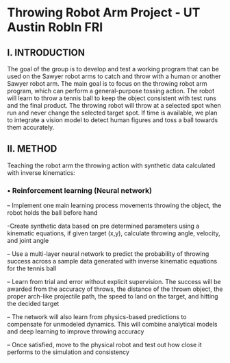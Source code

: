 # Throwing Robot Arm Project - UT Austin RobIn FRI

## I. INTRODUCTION

The goal of the group is to develop and test a working
program that can be used on the Sawyer robot arms to catch
and throw with a human or another Sawyer robot arm. The
main goal is to focus on the throwing robot arm program,
which can perform a general-purpose tossing action. The robot
will learn to throw a tennis ball to keep the object consistent
with test runs and the final product. The throwing robot will
throw at a selected spot when run and never change the
selected target spot. If time is available, we plan to integrate a
vision model to detect human figures and toss a ball towards
them accurately.

## II. METHOD

Teaching the robot arm the throwing action with synthetic data calculated with inverse kinematics:

### • Reinforcement learning (Neural network)

– Implement one main learning process movements throwing
the object, the robot holds the ball before hand

-Create synthetic data based on pre determined
parameters using a kinematic equations, if given
target (x,y), calculate throwing angle, velocity, and
joint angle

– Use a multi-layer neural network to predict the probability of throwing success across a sample data
generated with inverse kinematic equations
for the tennis ball

– Learn from trial and error without explicit supervision. The success will be awarded from the accuracy
of throws, the distance of the thrown object, the
proper arch-like projectile path, the speed to land
on the target, and hitting the decided target

– The network will also learn from physics-based
predictions to compensate for unmodeled dynamics.
This will combine analytical models and deep learning to improve throwing accuracy

– Once satisfied, move to the physical robot and test
out how close it performs to the simulation and
consistency
